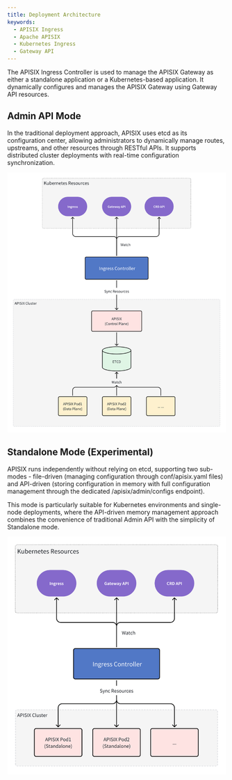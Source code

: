 ```yaml
---
title: Deployment Architecture
keywords:
  - APISIX Ingress
  - Apache APISIX
  - Kubernetes Ingress
  - Gateway API
---
```

<!--
#
# Licensed to the Apache Software Foundation (ASF) under one or more
# contributor license agreements.  See the NOTICE file distributed with
# this work for additional information regarding copyright ownership.
# The ASF licenses this file to You under the Apache License, Version 2.0
# (the "License"); you may not use this file except in compliance with
# the License.  You may obtain a copy of the License at
#
#     http://www.apache.org/licenses/LICENSE-2.0
#
# Unless required by applicable law or agreed to in writing, software
# distributed under the License is distributed on an "AS IS" BASIS,
# WITHOUT WARRANTIES OR CONDITIONS OF ANY KIND, either express or implied.
# See the License for the specific language governing permissions and
# limitations under the License.
#
-->

The APISIX Ingress Controller is used to manage the APISIX Gateway as either a standalone application or a Kubernetes-based application. It dynamically configures and manages the APISIX Gateway using Gateway API resources.

## Admin API Mode

In the traditional deployment approach, APISIX uses etcd as its configuration center, allowing administrators to dynamically manage routes, upstreams, and other resources through RESTful APIs. It supports distributed cluster deployments with real-time configuration synchronization.

![Admin API Architecture](../assets/images/ingress-admin-api-architecture.png)

## Standalone Mode (Experimental)

APISIX runs independently without relying on etcd, supporting two sub-modes - file-driven (managing configuration through conf/apisix.yaml files) and API-driven (storing configuration in memory with full configuration management through the dedicated /apisix/admin/configs endpoint).

This mode is particularly suitable for Kubernetes environments and single-node deployments, where the API-driven memory management approach combines the convenience of traditional Admin API with the simplicity of Standalone mode.

![Standalone Architecture](../assets/images/ingress-standalone-architecture.png)
